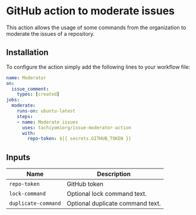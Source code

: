 # GitHub action to moderate issues

This action allows the usage of some commands from the organization
to moderate the issues of a repository.

## Installation

To configure the action simply add the following lines to your workflow file:

```yml
name: Moderator
on:
  issue_comment:
    types: [created]
jobs:
  moderate:
    runs-on: ubuntu-latest
    steps:
    - name: Moderate issues
      uses: tachiyomiorg/issue-moderator-action
      with:
        repo-token: ${{ secrets.GITHUB_TOKEN }}
```

## Inputs

| Name | Description |
| ---- | ----------- |
| `repo-token` | GitHub token |
| `lock-command` | Optional lock command text. |
| `duplicate-command` | Optional duplicate command text. |


